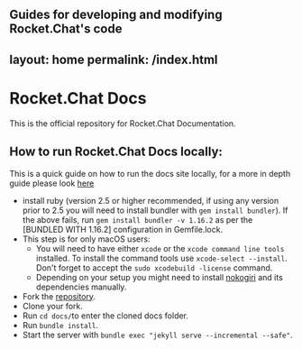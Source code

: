Guides for developing and modifying Rocket.Chat's code
---
layout: home
permalink: /index.html
---

# Rocket.Chat Docs

This is the official repository for Rocket.Chat Documentation.

## How to run Rocket.Chat Docs locally:

This is a quick guide on how to run the docs site locally, for a more in depth guide please look [here]( contributing/documentation)

- install ruby (version 2.5 or higher recommended, if using any version prior to 2.5 you will need to install bundler with `gem install bundler`).
If the above fails, run `gem install bundler -v 1.16.2` as per the [BUNDLED WITH 1.16.2] configuration in Gemfile.lock.
- This step is for only macOS users:
    - You will need to have either `xcode` or the `xcode command line tools` installed. To install the command tools use `xcode-select --install`. Don't forget to accept the `sudo xcodebuild -license` command.
    - Depending on your setup you might need to install [nokogiri](http://www.nokogiri.org/tutorials/installing_nokogiri.html) and its dependencies manually.
- Fork the [repository](https://github.com/RocketChat/docs).
- Clone your fork.
- Run `cd docs/`to enter the cloned docs folder.
- Run `bundle install`.
- Start the server with `bundle exec "jekyll serve --incremental --safe"`.